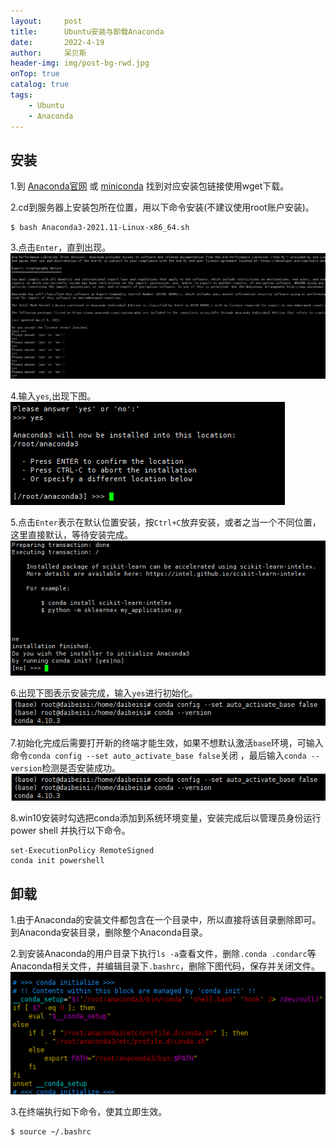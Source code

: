 ```yaml
---
layout:     post
title:      Ubuntu安装与卸载Anaconda
date:       2022-4-19
author:     呆贝斯
header-img: img/post-bg-rwd.jpg
onTop: true
catalog: true
tags:
    - Ubuntu
    - Anaconda
---
```

## 安装
1.到 [Anaconda官网](https://www.anaconda.com/distribution/) 或 
[miniconda](https://docs.conda.io/en/latest/miniconda.html) 找到对应安装包链接使用wget下载。

2.cd到服务器上安装包所在位置，用以下命令安装(不建议使用root账户安装)。
```angular2html
$ bash Anaconda3-2021.11-Linux-x86_64.sh
```

3.点击`Enter`，直到出现。
![](/img/Anaconda_install_1.png)

4.输入`yes`,出现下图。
![](/img/Anaconda_install_2.png)

5.点击`Enter`表示在默认位置安装，按`Ctrl+C`放弃安装，或者之当一个不同位置，这里直接默认，等待安装完成。
![](/img/Anaconda_install_3.png)

6.出现下图表示安装完成，输入`yes`进行初始化。
![](/img/Anaconda_install_5.png)

7.初始化完成后需要打开新的终端才能生效，如果不想默认激活`base`环境，可输入命令`conda config --set auto_activate_base false`关闭 ，最后输入`conda --version`检测是否安装成功。
![](/img/Anaconda_install_5.png)

8.win10安装时勾选把conda添加到系统环境变量，安装完成后以管理员身份运行 power shell 并执行以下命令。
```
set-ExecutionPolicy RemoteSigned
conda init powershell
```

## 卸载
1.由于Anaconda的安装文件都包含在一个目录中，所以直接将该目录删除即可。到Anaconda安装目录，删除整个Anaconda目录。

2.到安装Anaconda的用户目录下执行`ls -a`查看文件，删除`.conda .condarc`等Anaconda相关文件，并编辑目录下`.bashrc`，删除下图代码，保存并关闭文件。
![](/img/Anaconda_delete_1.png)

3.在终端执行如下命令，使其立即生效。
```angular2html
$ source ~/.bashrc
```
